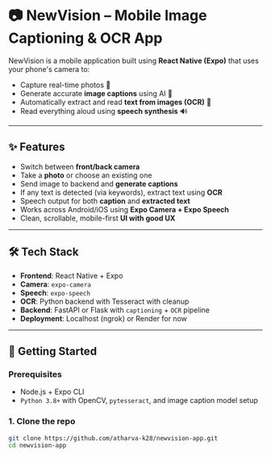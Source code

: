 # 📷 NewVision – Mobile Image Captioning & OCR App

NewVision is a mobile application built using **React Native (Expo)** that uses your phone's camera to:

- Capture real-time photos 📸  
- Generate accurate **image captions** using AI 🤖  
- Automatically extract and read **text from images (OCR)** 📖  
- Read everything aloud using **speech synthesis** 🔊  

---

## ✨ Features

- Switch between **front/back camera**
- Take a **photo** or choose an existing one
- Send image to backend and **generate captions**
- If any text is detected (via keywords), extract text using **OCR**
- Speech output for both **caption** and **extracted text**
- Works across Android/iOS using **Expo Camera + Expo Speech**
- Clean, scrollable, mobile-first **UI with good UX**

---

## 🛠 Tech Stack

- **Frontend**: React Native + Expo  
- **Camera**: `expo-camera`  
- **Speech**: `expo-speech`  
- **OCR**: Python backend with Tesseract with cleanup
- **Backend**: FastAPI or Flask with `captioning` + `OCR` pipeline  
- **Deployment**: Localhost (ngrok) or Render for now

---

## 🚀 Getting Started

### Prerequisites

- Node.js + Expo CLI
- `Python 3.8+` with OpenCV, `pytesseract`, and image caption model setup

### 1. Clone the repo

```bash
git clone https://github.com/atharva-k28/newvision-app.git
cd newvision-app
